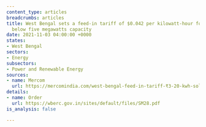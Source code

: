 ```yaml
---
content_type: articles
breadcrumbs: articles
title: West Bengal sets a feed-in tariff of $0.042 per kilowatt-hour for solar projects
  below five megawatts capacity
date: 2021-11-03 04:00:00 +0000
states:
- West Bengal
sectors:
- Energy
subsectors:
- Power and Renewable Energy
sources:
- name: Mercom
  url: https://mercomindia.com/west-bengal-feed-in-tariff-₹3-20-kwh-solar-projects-5-mw/
details:
- name: Order
  url: https://wberc.gov.in/sites/default/files/SM28.pdf
is_analysis: false

---
```

